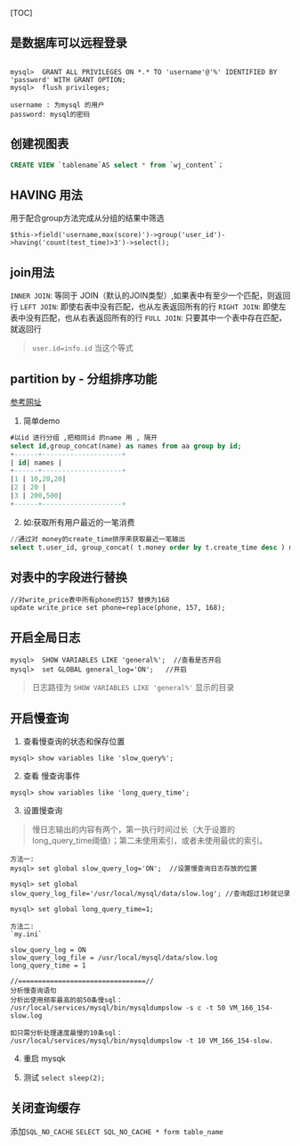 [TOC]

## 是数据库可以远程登录
```

mysql>  GRANT ALL PRIVILEGES ON *.* TO 'username'@'%' IDENTIFIED BY 'password' WITH GRANT OPTION;
mysql>  flush privileges;

username : 为mysql 的用户
password: mysql的密码
```

## 创建视图表
```sql
CREATE VIEW `tablename`AS select * from `wj_content`；
```


## HAVING 用法
用于配合group方法完成从分组的结果中筛选

`$this->field('username,max(score)')->group('user_id')->having('count(test_time)>3')->select(); `

## join用法
`INNER JOIN`: 等同于 JOIN（默认的JOIN类型）,如果表中有至少一个匹配，则返回行
`LEFT JOIN`: 即使右表中没有匹配，也从左表返回所有的行
`RIGHT JOIN`: 即使左表中没有匹配，也从右表返回所有的行
`FULL JOIN`: 只要其中一个表中存在匹配，就返回行

> `user.id=info.id`  当这个等式


## partition by  -  分组排序功能
[参考网址](https://www.cnblogs.com/zhwbqd/p/4205821.html)
1. 简单demo
```sql
#以id 进行分组 ,把相同id 的name 用 , 隔开
select id,group_concat(name) as names from aa group by id;
+------+--------------------+
| id| names |
+------+--------------------+
|1 | 10,20,20|
|2 | 20 |
|3 | 200,500|
+------+--------------------+

```


2. 如:获取所有用户最近的一笔消费
```sql
//通过对 money的create_time排序来获取最近一笔输出
select t.user_id, group_concat( t.money order by t.create_time desc ) moneys ... group by t.user_id
```
## 对表中的字段进行替换
```
//对write_price表中所有phone的157 替换为168
update write_price set phone=replace(phone, 157, 168);
```

## 开启全局日志
```
mysql>  SHOW VARIABLES LIKE 'general%';  //查看是否开启
mysql>  set GLOBAL general_log='ON';   //开启
```
> 日志路径为  `SHOW VARIABLES LIKE 'general%'` 显示的目录


## 开启慢查询

1. 查看慢查询的状态和保存位置
```
mysql> show variables like 'slow_query%';
```

2. 查看 慢查询事件
```
mysql> show variables like 'long_query_time';
```

3. 设置慢查询

> 慢日志输出的内容有两个，第一执行时间过长（大于设置的long_query_time阈值）；第二未使用索引，或者未使用最优的索引。

    方法一:
    mysql> set global slow_query_log='ON';  //设置慢查询日志存放的位置

    mysql> set global slow_query_log_file='/usr/local/mysql/data/slow.log'; //查询超过1秒就记录

    mysql> set global long_query_time=1;

    方法二:
    `my.ini`
    
    slow_query_log = ON
    slow_query_log_file = /usr/local/mysql/data/slow.log
    long_query_time = 1
    
   	//================================//
	分析慢查询语句
    分析出使用频率最高的前50条慢sql：
    /usr/local/services/mysql/bin/mysqldumpslow -s c -t 50 VM_166_154-slow.log

    如只需分析处理速度最慢的10条sql：
    /usr/local/services/mysql/bin/mysqldumpslow -t 10 VM_166_154-slow.
    

4. 重启 mysqk

5. 测试
`select sleep(2);`


## 关闭查询缓存
添加`SQL_NO_CACHE`
`SELECT SQL_NO_CACHE * form table_name`